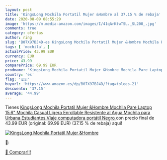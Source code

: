 ```yaml
---
layout: post
title: 'KingsLong Mochila Portatil Mujer &Hombre al 37.15 % de rebaja'
date: 2020-08-09 08:55:29
image: 'https://m.media-amazon.com/images/I/41qArKtwTSL._SL200_.jpg'
comments: true
category: ofertas
author: ring
slug: 'B07X97BJ4D-es KingsLong Mochila Portatil Mujer &Hombre Mochila Pare...'
tags: [ 'mochila', ]
actualPrice: 43.99 EUR
currency: EUR
price: 43.99
comparePrice: 69.99 EUR
prodname: 'KingsLong Mochila Portatil Mujer &Hombre Mochila Pare Laptop 15.6" Mochila Casual Ligera Enrollable Resistente al Agua Mochila para Urbana Estudiantes Viaje computadora portátil  Negro '
country: 'es'
flag: '🇪🇸'
buyurl: 'https://www.amazon.es/dp/B07X97BJ4D/?tag=tolees-21'
descuento: '37.15'
average: '44.99'
---
```


Tienes [KingsLong Mochila Portatil Mujer &Hombre Mochila Pare Laptop 15.6" Mochila Casual Ligera Enrollable Resistente al Agua Mochila para Urbana Estudiantes Viaje computadora portátil  Negro ](https://www.amazon.es/dp/B07X97BJ4D/?tag=tolees-21) con precio final de  43.99 EUR (original: 69.99 EUR) (37.15 %  de rebaja) aqui!

[![KingsLong Mochila Portatil Mujer &Hombre](https://m.media-amazon.com/images/I/41qArKtwTSL._SL200_.jpg)](https://www.amazon.es/dp/B07X97BJ4D/?tag=tolees-21)

🔎:


[🛒 Comprar!!!](https://www.amazon.es/dp/B07X97BJ4D/?tag=tolees-21)
